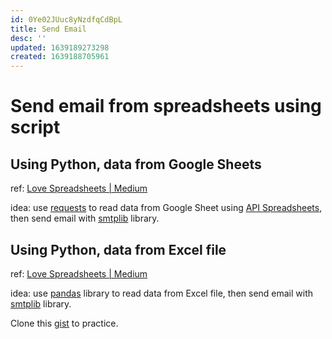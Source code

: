 ```yaml
---
id: 0Ye02JUuc8yNzdfqCdBpL
title: Send Email
desc: ''
updated: 1639189273298
created: 1639188705961
---
```

# Send email from spreadsheets using script

## Using Python, data from Google Sheets

ref: [Love Spreadsheets | Medium](https://lovespreadsheets.medium.com/automate-sending-emails-from-a-google-sheet-using-python-d68ed3aa50d8)

idea: use [requests](https://docs.python-requests.org/en/latest/) to read data from Google Sheet using [API Spreadsheets](http://www.apispreadsheets.com/), then send email with [smtplib](https://docs.python.org/3/library/smtplib.html) library.

## Using Python, data from Excel file

ref: [Love Spreadsheets | Medium](https://medium.com/swlh/automate-sending-emails-with-python-using-a-spreadsheet-e9763b3c9559)

idea: use [pandas](https://pandas.pydata.org/) library to read data from Excel file, then send email with [smtplib](https://docs.python.org/3/library/smtplib.html) library.

Clone this [gist](https://gist.github.com/asharma327/cf9dca63e0b3ace5a01555bb27662b42#file-email_send-py) to practice.
